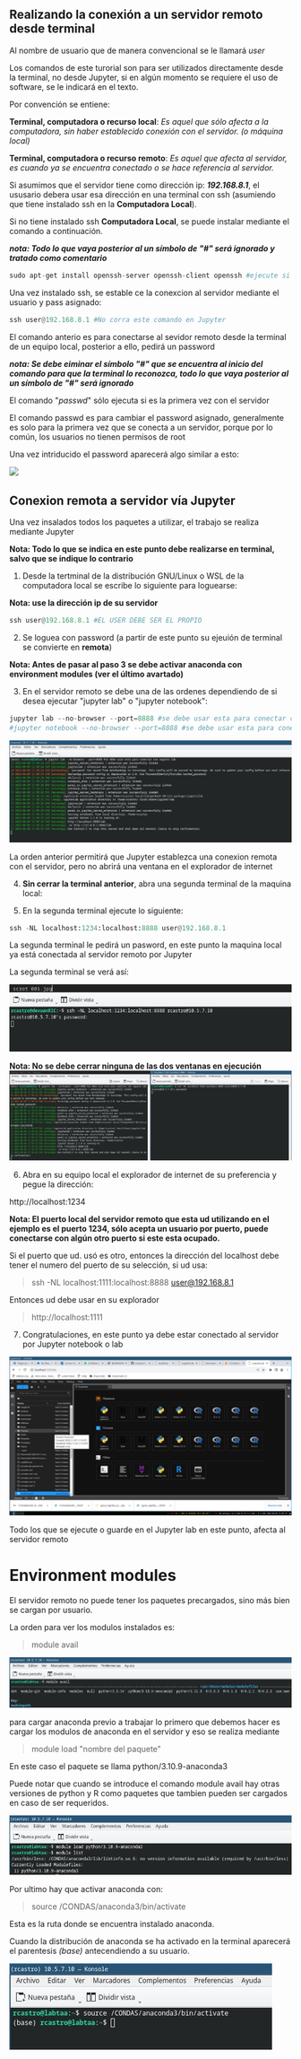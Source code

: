 ## Realizando la conexión a un servidor remoto desde terminal

Al nombre de usuario que de manera convencional se le llamará *user*

Los comandos de este turorial son para ser utilizados directamente desde la terminal, no desde Jupyter, si en algún momento se requiere el uso de software, se le indicará en el texto.

Por convención se entiene:

__Terminal, computadora o recurso local__: *Es aquel que sólo afecta a la computadora, sin haber establecido conexión con el servidor. (o máquina local)*

__Terminal, computadora o recurso remoto__: *Es aquel que afecta al servidor, es cuando ya se encuentra conectado o se hace referencia al servidor.*


Si asumimos que el servidor tiene como dirección ip: *__192.168.8.1__*, el ususario debera usar esa dirección en una terminal con ssh (asumiendo que tiene instalado ssh en la __Computadora Local__).

Si no tiene instalado ssh __Computadora Local__, se puede instalar mediante el comando a continuación.

_**nota: Todo lo que vaya posterior al un símbolo de "#" será ignorado y tratado como comentario**_


```python
sudo apt-get install openssh-server openssh-client openssh #ejecute si requiere instalar
```

Una vez instalado ssh, se estable ce la conexcion al servidor mediante el usuario y pass asignado:


```python
ssh user@192.168.8.1 #No corra este comando en Jupyter
```

El comando anterio es para conectarse al sevidor remoto desde la terminal de un equipo local, posterior a ello, pedirá un password

_**nota: Se debe eiminar el símbolo "#" que se encuentra al inicio del comando para que la terminal lo reconozca, todo lo que vaya posterior al un símbolo de "#" será ignorado**_ 

El comando "_passwd_" sólo ejecuta si es la primera vez con el servidor

El comando passwd es para cambiar el password asignado, generalmente es solo para la primera vez que se conecta a un servidor, porque por lo común, los usuarios no tienen permisos de root

Una vez intriducido el password aparecerá algo similar a esto:

![](../../Imágenes/1avista.jpg)

## Conexion remota a servidor vía Jupyter

Una vez insalados todos los paquetes a utilizar, el trabajo se realiza mediante Jupyter



__Nota: Todo lo que se indica en este punto debe realizarse en terminal, salvo que se indique lo contrario__

1. Desde la tertminal de la distribución GNU/Linux o WSL de la computadora local se escribe lo siguiente para loguearse:

__**Nota: use la dirección ip de su servidor**__


```python
ssh user@192.168.8.1 #EL USER DEBE SER EL PROPIO
```

2. Se loguea con password (a partir de este punto su ejeuión de terminal se convierte en __remota__)

__Nota: Antes de pasar al paso 3 se debe activar anaconda con environment modules (ver el último avartado)__

3. En el servidor remoto se debe una de las ordenes dependiendo de si desea ejecutar "jupyter lab" o "jupyter notebook":


```python
jupyter lab --no-browser --port=8888 #se debe usar esta para conectar con Jupyter lab
#jupyter notebook --no-browser --port=8888 #se debe usar esta para conectar con Jupyter notebook
```

![paso3.jpg](paso3.jpg)

La orden anterior permitirá que Jupyter establezca una conexion remota con el servidor, pero no abrirá una ventana en el explorador de internet

4. __Sin cerrar la terminal anterior__, abra una segunda terminal de la maquina local:

5. En la segunda terminal ejecute lo siguiente:


```python
ssh -NL localhost:1234:localhost:8888 user@192.168.8.1
```

La segunda terminal le pedirá un pasword, en este punto la maquina local ya está conectada al servidor remoto por Jupyter 

La segunda terminal se verá así:

![paso5-2.jpg](paso5-2.jpg)




__Nota: No se debe cerrar ninguna de las dos ventanas en ejecución__
![ambas-terminales-2.jpg](ambas-terminales-2.jpg)

6. Abra en su equipo local el explorador de internet de su preferencia y pegue la dirección:

http://localhost:1234



__**Nota: El puerto local del servidor remoto que esta ud utilizando en el ejemplo es el puerto 1234, sólo acepta un usuario por puerto, puede conectarse con algún otro puerto si este esta ocupado.**__


Si el puerto que ud. usó es otro, entonces la dirección del localhost debe tener el numero del puerto de su selección, si ud usa:

>ssh -NL localhost:1111:localhost:8888 user@192.168.8.1


Entonces ud debe usar en su explorador 

>http://localhost:1111


7. Congratulaciones, en este punto ya debe estar conectado al servidor por Jupyter notebook o lab

![jupyter.jpg](jupyter.jpg)

Todo los que se ejecute o guarde en el Jupyter lab en este punto, afecta al servidor remoto

# Environment modules

El servidor remoto no puede tener los paquetes precargados, sino más bien se cargan por usuario.


La orden para ver los modulos instalados es:

>module avail



![module-avail-2.png](module-avail-2.png)

para cargar anaconda previo a trabajar lo primero que debemos hacer es cargar los modulos de anaconda en el servidor y eso se realiza mediante

>module load "nombre del paquete"

En este caso el paquete se llama python/3.10.9-anaconda3

Puede notar que cuando se introduce el comando module avail hay otras versiones de python y R como paquetes que tambien pueden ser cargados en caso de ser requeridos.



![module-load.png](module-load.png)

Por ultimo hay que activar anaconda con:

>source /CONDAS/anaconda3/bin/activate

Esta es la ruta donde se encuentra instalado anaconda.

Cuando la distribución de anaconda se ha activado en la terminal aparecerá el parentesis *(base)* antecendiendo a su usuario.

![activando-anaconda.jpg](activando-anaconda.jpg)


```python

```

